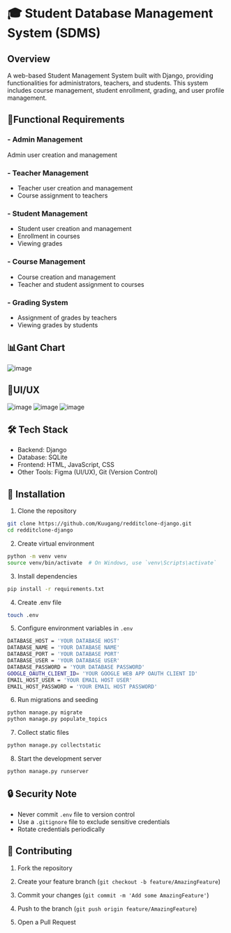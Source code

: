 # 🎓 Student Database Management System (SDMS)
## Overview
A web-based Student Management System built with Django, providing functionalities for administrators, teachers, and students. 
This system includes course management, student enrollment, grading, and user profile management.


## 📝Functional Requirements

### - Admin Management
Admin user creation and management

### - Teacher Management
- Teacher user creation and management
- Course assignment to teachers

### - Student Management
- Student user creation and management
- Enrollment in courses
- Viewing grades

### - Course Management
- Course creation and management
- Teacher and student assignment to courses

### - Grading System
- Assignment of grades by teachers
- Viewing grades by students

## 📊Gant Chart
![image](https://github.com/user-attachments/assets/0cb2ccbe-22cd-4ed1-b60b-e119fa4c14e4)  

## 🎨UI/UX
![image](https://github.com/user-attachments/assets/ee30bcbb-39d6-4333-ae68-79edd5a9359b)
![image](https://github.com/user-attachments/assets/037b50ca-b5ca-4f7f-a025-92c6ed91783e)
![image](https://github.com/user-attachments/assets/17ff2780-7e72-4c32-9944-2c5799e9f0ac)

## 🛠 Tech Stack
- Backend: Django
- Database: SQLite
- Frontend: HTML, JavaScript, CSS
- Other Tools: Figma (UI/UX), Git (Version Control)

## 🚀 Installation

1. Clone the repository

```bash
git clone https://github.com/Kuugang/redditclone-django.git
cd redditclone-django
```

  

2. Create virtual environment

```bash
python -m venv venv
source venv/bin/activate  # On Windows, use `venv\Scripts\activate`
```

  

3. Install dependencies

```bash
pip install -r requirements.txt
```

  
4. Create .env file

```bash
touch .env
```

5. Configure environment variables in `.env`

```bash
DATABASE_HOST = 'YOUR DATABASE HOST'
DATABASE_NAME = 'YOUR DATABASE NAME'
DATABASE_PORT = 'YOUR DATABASE PORT'
DATABASE_USER = 'YOUR DATABASE USER'
DATABASE_PASSWORD = 'YOUR DATABASE PASSWORD'
GOOGLE_OAUTH_CLIENT_ID= 'YOUR GOOGLE WEB APP OAUTH CLIENT ID'
EMAIL_HOST_USER = 'YOUR EMAIL HOST USER'
EMAIL_HOST_PASSWORD = 'YOUR EMAIL HOST PASSWORD'
```
  
6. Run migrations and seeding

```bash
python manage.py migrate
python manage.py populate_topics
```

7. Collect static files

```bash
python manage.py collectstatic
```

8. Start the development server

```bash
python manage.py runserver
```
## 🔒 Security Note

-   Never commit `.env` file to version control
-   Use a `.gitignore` file to exclude sensitive credentials
-   Rotate credentials periodically
  

## 🤝 Contributing

1. Fork the repository

2. Create your feature branch (`git checkout -b feature/AmazingFeature`)

3. Commit your changes (`git commit -m 'Add some AmazingFeature'`)

4. Push to the branch (`git push origin feature/AmazingFeature`)

5. Open a Pull Request

